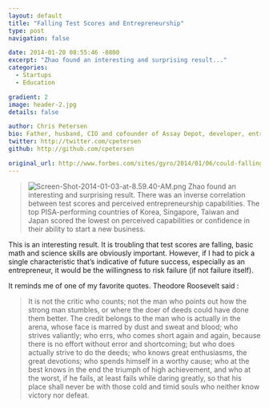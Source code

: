 ```yaml
---
layout: default
title: "Falling Test Scores and Entrepreneurship"
type: post
navigation: false

date: 2014-01-20 08:55:46 -0800
excerpt: "Zhao found an interesting and surprising result..."
categories:
  - Startups
  - Education

gradient: 2
image: header-2.jpg
details: false

author: Chris Petersen
bio: Father, husband, CIO and cofounder of Assay Depot, developer, entrepreneur and technologist.
twitter: http://twitter.com/cpetersen
github: http://github.com/cpetersen

original_url: http://www.forbes.com/sites/gyro/2014/01/06/could-falling-test-scores-be-a-good-thing-for-the-u-s/
---
```





 >  ![Screen-Shot-2014-01-03-at-8.59.40-AM.png](/attachments/f8cf14a9d622492c59c535e85081a765/image.png)  Zhao found an interesting and surprising result.  There was an inverse correlation between test scores and perceived entrepreneurship capabilities. The top PISA-performing countries of Korea, Singapore, Taiwan and Japan scored the lowest on perceived capabilities or confidence in their ability to start a new business. 

 > 

 This is an interesting result. It is troubling that test scores are falling, basic math and science skills are obviously important. However, if I had to pick a single characteristic that’s indicative of future success, especially as an entrepreneur, it would be the willingness to risk failure (if not failure itself). 

 It reminds me of one of my favorite quotes. Theodore Roosevelt said : 

 >  It is not the critic who counts; not the man who points out how the strong man stumbles, or where the doer of deeds could have done them better. The credit belongs to the man who is actually in the arena, whose face is marred by dust and sweat and blood; who strives valiantly; who errs, who comes short again and again, because there is no effort without error and shortcoming; but who does actually strive to do the deeds; who knows great enthusiasms, the great devotions; who spends himself in a worthy cause; who at the best knows in the end the triumph of high achievement, and who at the worst, if he fails, at least fails while daring greatly, so that his place shall never be with those cold and timid souls who neither know victory nor defeat. 

 
